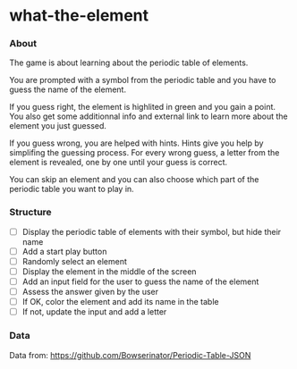 # what-the-element

### About

The game is about learning about the periodic table of elements.

You are prompted with a symbol from the periodic table and you have to guess the name of the element.

If you guess right, the element is highlited in green and you gain a point. You also get some additionnal info and external link to learn more about the element you just guessed.

If you guess wrong, you are helped with hints. Hints give you help by simplifing the guessing process. For every wrong guess, a letter from the element is revealed, one by one until your guess is correct.

You can skip an element and you can also choose which part of the periodic table you want to play in.

### Structure

- [ ] Display the periodic table of elements with their symbol, but hide their name
- [ ] Add a start play button
- [ ] Randomly select an element
- [ ] Display the element in the middle of the screen
- [ ] Add an input field for the user to guess the name of the element
- [ ] Assess the answer given by the user
- [ ] If OK, color the element and add its name in the table
- [ ] If not, update the input and add a letter

### Data

Data from:
https://github.com/Bowserinator/Periodic-Table-JSON

